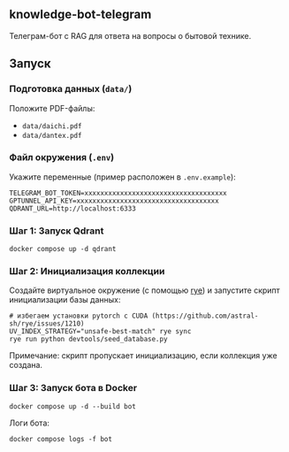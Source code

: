 ## knowledge-bot-telegram

Телеграм-бот с RAG для ответа на вопросы о бытовой технике.

## Запуск

### Подготовка данных (`data/`)

Положите PDF-файлы:

- `data/daichi.pdf`
- `data/dantex.pdf`

### Файл окружения (`.env`)

Укажите переменные (пример расположен в `.env.example`):

```.env
TELEGRAM_BOT_TOKEN=xxxxxxxxxxxxxxxxxxxxxxxxxxxxxxxxxxxx
GPTUNNEL_API_KEY=xxxxxxxxxxxxxxxxxxxxxxxxxxxxxxxxxxxx
QDRANT_URL=http://localhost:6333
```

### Шаг 1: Запуск Qdrant

```
docker compose up -d qdrant
```

### Шаг 2: Инициализация коллекции

Создайте виртуальное окружение (с помощью [rye](https://rye.astral.sh/)) и запустите скрипт инициализации базы данных:

```
# избегаем установки pytorch с CUDA (https://github.com/astral-sh/rye/issues/1210)
UV_INDEX_STRATEGY="unsafe-best-match" rye sync
rye run python devtools/seed_database.py
```

Примечание: скрипт пропускает инициализацию, если коллекция уже создана.

### Шаг 3: Запуск бота в Docker

```
docker compose up -d --build bot
```

Логи бота:

```
docker compose logs -f bot
```
